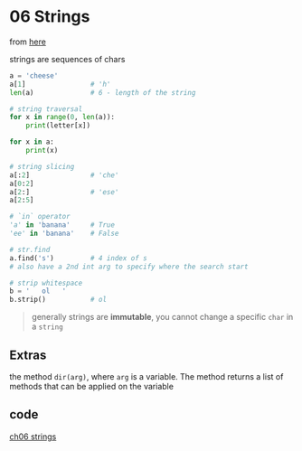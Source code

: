 # 06 Strings

from [here](https://www.py4e.com/html3/06-strings)

strings are sequences of chars

```python
a = 'cheese'
a[1]                # 'h'
len(a)              # 6 - length of the string

# string traversal
for x in range(0, len(a)):
    print(letter[x])

for x in a:
    print(x)

# string slicing
a[:2]               # 'che'
a[0:2]
a[2:]               # 'ese'
a[2:5]

# `in` operator
'a' in 'banana'     # True
'ee' in 'banana'    # False

# str.find
a.find('s')         # 4 index of s
# also have a 2nd int arg to specify where the search start

# strip whitespace
b = '   ol   '
b.strip()           # ol
```

> generally strings are **immutable**, you cannot change a specific `char` in a `string`

## Extras

the method `dir(arg)`, where `arg` is a variable. The method returns a list of methods that can be applied on the variable

## code 

[ch06 strings](06string.py)